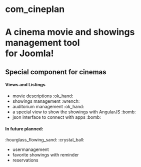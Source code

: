 # com_cineplan
<h1>A cinema movie and showings management tool</br>for Joomla!</h1>
<h2>Special component for cinemas</h2>

<h4>Views and Listings</h4>
<ul>
<li>movie descriptions :ok_hand:</li>
<li>showings management :wrench:</li>
<li>auditorium management :ok_hand:</li>
<li>a special view to show the showings with AngularJS :bomb:</li>
<li>json interface to connect with apps :bomb:</li>
</ul>
<h4>In future planned:</h4>
:hourglass_flowing_sand: :crystal_ball: 
<ul>
<li>usermanagement</li>
<li>favorite showings with reminder</li>
<li>reservations</li>
</ul>


